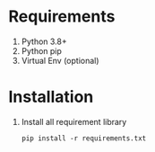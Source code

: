 # Requirements
1. Python 3.8+
2. Python pip
3. Virtual Env (optional)

# Installation

1. Install all requirement library
    ```
    pip install -r requirements.txt
    ```